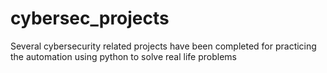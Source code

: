# cybersec_projects
Several cybersecurity related projects have been completed for practicing the automation using python to solve real life problems
